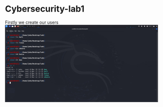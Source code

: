 # Cybersecurity-lab1
Firstly we create our users
![alt text](https://github.com/AlizadaUlvi/Cybersecurity-lab1/blob/c6c619f58ca77666cdbb602a9c9ab57419a73fe0/3e90f508-ca49-4ca9-83f4-85af51515379.jpg)
